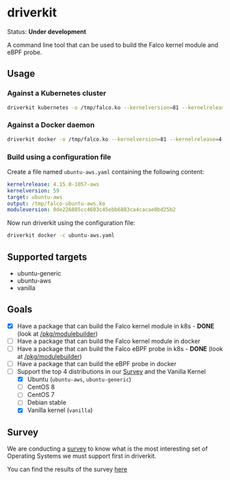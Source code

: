 # driverkit

Status: **Under development**

A command line tool that can be used to build the Falco kernel module and eBPF probe.


## Usage

### Against a Kubernetes cluster

```bash
driverkit kubernetes -o /tmp/falco.ko --kernelversion=81 --kernelrelease=4.15.0-72-generic --moduleversion=dev --target=ubuntu-generic
```

### Against a Docker daemon

```bash
driverkit docker -o /tmp/falco.ko --kernelversion=81 --kernelrelease=4.15.0-72-generic --moduleversion=dev --target=ubuntu-generic
```


### Build using a configuration file

Create a file named `ubuntu-aws.yaml` containing the following content:

```yaml
kernelrelease: 4.15.0-1057-aws
kernelversion: 59
target: ubuntu-aws
output: /tmp/falco-ubuntu-aws.ko
moduleversion: 0de226085cc4603c45ebb6883ca4cacae0bd25b2
```

Now run driverkit using the configuration file:

```bash
driverkit docker -c ubuntu-aws.yaml
```

## Supported targets

- ubuntu-generic
- ubuntu-aws
- vanilla

## Goals

- [x] Have a package that can build the Falco kernel module in k8s - **DONE** (look at [/pkg/modulebuilder](/pkg/modulebuilder))
- [ ] Have a package that can build the Falco kernel module in docker
- [ ] Have a package that can build the Falco eBPF probe in k8s - **DONE** (look at [/pkg/modulebuilder](/pkg/modulebuilder))
- [ ] Have a package that can build the eBPF probe in docker
- [ ] Support the top 4 distributions in our [Survey](http://bit.ly/driverkit-survey-vote) and the Vanilla Kernel
  - [x] Ubuntu (`ubuntu-aws`, `ubuntu-generic`)
  - [ ] CentOS 8
  - [ ] CentOS 7
  - [ ] Debian stable
  - [x] Vanilla kernel (`vanilla`)
  
 ## Survey
 
 We are conducting a [survey](http://bit.ly/driverkit-survey-vote) to know what is the most interesting set of Operating Systems we must support first
 in driverkit. 
 
 You can find the results of the survey [here](http://bit.ly/driverkit-survey-results)